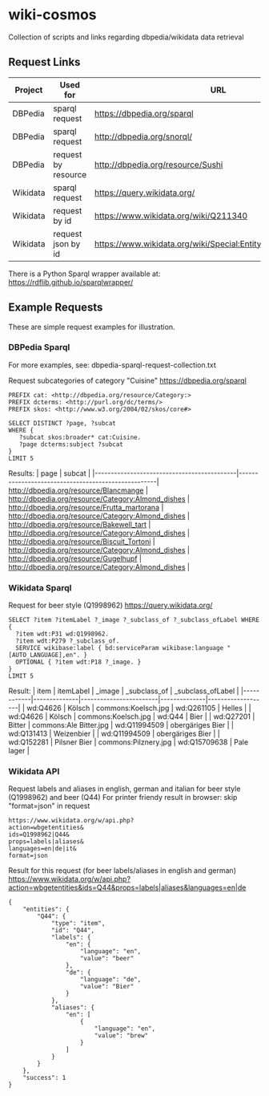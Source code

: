 # wiki-cosmos
Collection of scripts and links regarding dbpedia/wikidata data retrieval


## Request Links
| Project  | Used for              | URL                                                            |
|----------|-----------------------|----------------------------------------------------------------|
| DBPedia  | sparql request        | https://dbpedia.org/sparql                                     |
| DBPedia  | sparql request        | http://dbpedia.org/snorql/                                     |
| DBPedia  | request by resource   | http://dbpedia.org/resource/Sushi                              |
| Wikidata | sparql request        | https://query.wikidata.org/                                    |
| Wikidata | request by id         | https://www.wikidata.org/wiki/Q211340                          |
| Wikidata | request json by id    | https://www.wikidata.org/wiki/Special:EntityData/Q1998962.json |


There is a Python Sparql wrapper available at: https://rdflib.github.io/sparqlwrapper/ 



## Example Requests
These are simple request examples for illustration.

### DBPedia Sparql
For more examples, see: dbpedia-sparql-request-collection.txt


Request subcategories of category "Cuisine"
https://dbpedia.org/sparql
```
PREFIX cat: <http://dbpedia.org/resource/Category:>
PREFIX dcterms: <http://purl.org/dc/terms/>
PREFIX skos: <http://www.w3.org/2004/02/skos/core#>

SELECT DISTINCT ?page, ?subcat
WHERE {
   ?subcat skos:broader* cat:Cuisine.
   ?page dcterms:subject ?subcat
}
LIMIT 5
```

Results:
| page                                       | subcat                                             |
|--------------------------------------------|----------------------------------------------------|
http://dbpedia.org/resource/Blancmange       | http://dbpedia.org/resource/Category:Almond_dishes |
http://dbpedia.org/resource/Frutta_martorana | http://dbpedia.org/resource/Category:Almond_dishes |
http://dbpedia.org/resource/Bakewell_tart    | http://dbpedia.org/resource/Category:Almond_dishes |
http://dbpedia.org/resource/Biscuit_Tortoni  | http://dbpedia.org/resource/Category:Almond_dishes |
http://dbpedia.org/resource/Gugelhupf        | http://dbpedia.org/resource/Category:Almond_dishes |



### Wikidata Sparql
Request for beer style (Q1998962)
https://query.wikidata.org/
```
SELECT ?item ?itemLabel ?_image ?_subclass_of ?_subclass_ofLabel WHERE {
  ?item wdt:P31 wd:Q1998962.
  ?item wdt:P279 ?_subclass_of.
  SERVICE wikibase:label { bd:serviceParam wikibase:language "[AUTO_LANGUAGE],en". }
  OPTIONAL { ?item wdt:P18 ?_image. }
}
LIMIT 5
```

Result:
| item       | itemLabel    | _image                 | _subclass_of | _subclass_ofLabel |
|------------|--------------|------------------------|--------------|-------------------|
| wd:Q4626   | Kölsch       | commons:Koelsch.jpg    | wd:Q261105   | Helles            |
| wd:Q4626   | Kölsch       | commons:Koelsch.jpg    | wd:Q44       | Bier              |
| wd:Q27201  | Bitter       | commons:Ale Bitter.jpg | wd:Q11994509 | obergäriges Bier  |
| wd:Q131413 | Weizenbier   |                        | wd:Q11994509 | obergäriges Bier  |
| wd:Q152281 | Pilsner Bier | commons:Pilznery.jpg   | wd:Q15709638 | Pale lager        |




### Wikidata API
Request labels and aliases in english, german and italian for beer style (Q1998962) and beer (Q44)
For printer friendy result in browser: skip "format=json" in request
```
https://www.wikidata.org/w/api.php?
action=wbgetentities&
ids=Q1998962|Q44&
props=labels|aliases&
languages=en|de|it&
format=json
```

Result for this request (for beer labels/aliases in english and german)
https://www.wikidata.org/w/api.php?action=wbgetentities&ids=Q44&props=labels|aliases&languages=en|de

```
{
    "entities": {
        "Q44": {
            "type": "item",
            "id": "Q44",
            "labels": {
                "en": {
                    "language": "en",
                    "value": "beer"
                },
                "de": {
                    "language": "de",
                    "value": "Bier"
                }
            },
            "aliases": {
                "en": [
                    {
                        "language": "en",
                        "value": "brew"
                    }
                ]
            }
        }
    },
    "success": 1
}
```